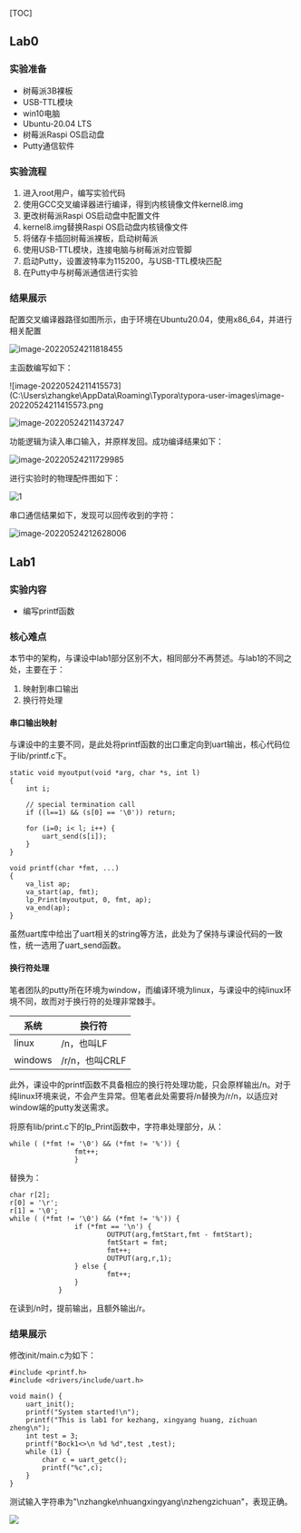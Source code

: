 [TOC]

## Lab0

### 实验准备

- 树莓派3B裸板
- USB-TTL模块
- win10电脑
- Ubuntu-20.04 LTS
- 树莓派Raspi OS启动盘
- Putty通信软件

### 实验流程

1. 进入root用户，编写实验代码
2. 使用GCC交叉编译器进行编译，得到内核镜像文件kernel8.img
3. 更改树莓派Raspi OS启动盘中配置文件
4. kernel8.img替换Raspi OS启动盘内核镜像文件
5. 将储存卡插回树莓派裸板，启动树莓派
6. 使用USB-TTL模块，连接电脑与树莓派对应管脚
7. 启动Putty，设置波特率为115200，与USB-TTL模块匹配
8. 在Putty中与树莓派通信进行实验

### 结果展示

配置交叉编译器路径如图所示，由于环境在Ubuntu20.04，使用x86_64，并进行相关配置

![image-20220524211818455](C:\Users\zhangke\AppData\Roaming\Typora\typora-user-images\image-20220524211818455.png)

主函数编写如下：

![image-20220524211415573](C:\Users\zhangke\AppData\Roaming\Typora\typora-user-images\image-20220524211415573.png

![image-20220524211437247](C:\Users\zhangke\AppData\Roaming\Typora\typora-user-images\image-20220524211437247.png)

功能逻辑为读入串口输入，并原样发回。成功编译结果如下：

![image-20220524211729985](C:\Users\zhangke\AppData\Roaming\Typora\typora-user-images\image-20220524211729985.png)

进行实验时的物理配件图如下：

![1](C:\Users\zhangke\Desktop\作业\OS\体系移植\1.jpg)

串口通信结果如下，发现可以回传收到的字符：

![image-20220524212628006](C:\Users\zhangke\AppData\Roaming\Typora\typora-user-images\image-20220524212628006.png)

## Lab1

### 实验内容

- 编写printf函数

### 核心难点

本节中的架构，与课设中lab1部分区别不大，相同部分不再赘述。与lab1的不同之处，主要在于：

1. 映射到串口输出
2. 换行符处理

#### 串口输出映射

与课设中的主要不同，是此处将printf函数的出口重定向到uart输出，核心代码位于lib/printf.c下。

```
static void myoutput(void *arg, char *s, int l)
{
    int i;

    // special termination call
    if ((l==1) && (s[0] == '\0')) return;

    for (i=0; i< l; i++) {
        uart_send(s[i]);
    }
}

void printf(char *fmt, ...)
{
    va_list ap;
    va_start(ap, fmt);
    lp_Print(myoutput, 0, fmt, ap);
    va_end(ap);
}
```

虽然uart库中给出了uart相关的string等方法，此处为了保持与课设代码的一致性，统一选用了uart_send函数。

#### 换行符处理

笔者团队的putty所在环境为window，而编译环境为linux，与课设中的纯linux环境不同，故而对于换行符的处理非常棘手。

| 系统    | 换行符         |
| ------- | -------------- |
| linux   | /n，也叫LF     |
| windows | /r/n，也叫CRLF |

此外，课设中的printf函数不具备相应的换行符处理功能，只会原样输出/n。对于纯linux环境来说，不会产生异常。但笔者此处需要将/n替换为/r/n，以适应对window端的putty发送需求。

将原有lib/print.c下的lp_Print函数中，字符串处理部分，从：

```
while ( (*fmt != '\0') && (*fmt != '%')) {
                fmt++;
                }
```

 替换为：

```
char r[2];
r[0] = '\r';
r[1] = '\0';
while ( (*fmt != '\0') && (*fmt != '%')) {
                if (*fmt == '\n') {
                        OUTPUT(arg,fmtStart,fmt - fmtStart);
                        fmtStart = fmt;
                        fmt++;
                        OUTPUT(arg,r,1);
                } else {
                        fmt++;
                }
            }
```

在读到/n时，提前输出，且额外输出/r。

### 结果展示

修改init/main.c为如下：

```
#include <printf.h>
#include <drivers/include/uart.h>

void main() {
    uart_init();
    printf("System started!\n");
    printf("This is lab1 for kezhang, xingyang huang, zichuan zheng\n");
    int test = 3;
    printf("Bock1<>\n %d %d",test ,test);
    while (1) {
        char c = uart_getc();
        printf("%c",c);
    }
}
```

测试输入字符串为"\nzhangke\nhuangxingyang\nzhengzichuan"，表现正确。

![](C:\Users\zhangke\AppData\Roaming\Typora\typora-user-images\image-20220524215717533.png)